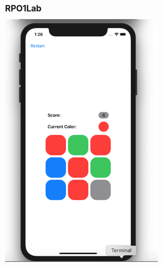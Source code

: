# RPO1Lab

![alt text](https://github.com/vldmr17/RPO1Lab/blob/main/Screenshot%202021-02-16%20at%2013.26.13.png)
